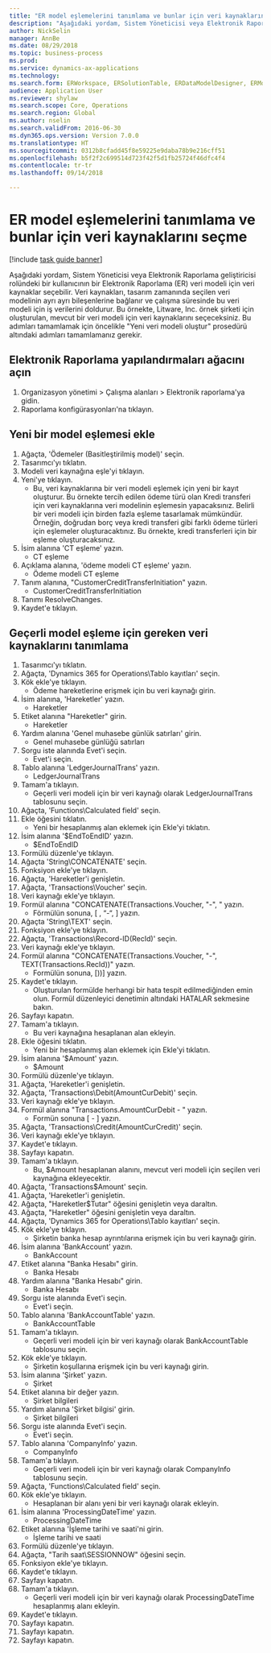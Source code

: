 ```yaml
--- 
title: "ER model eşlemelerini tanımlama ve bunlar için veri kaynaklarını seçme"
description: "Aşağıdaki yordam, Sistem Yöneticisi veya Elektronik Raporlama geliştiricisi rolündeki bir kullanıcının bir Elektronik Raporlama veri modeli için veri kaynaklar seçebilir."
author: NickSelin
manager: AnnBe
ms.date: 08/29/2018
ms.topic: business-process
ms.prod: 
ms.service: dynamics-ax-applications
ms.technology: 
ms.search.form: ERWorkspace, ERSolutionTable, ERDataModelDesigner, ERModelMappingTable, ERModelMappingDesigner, ERExpressionDesignerFormula
audience: Application User
ms.reviewer: shylaw
ms.search.scope: Core, Operations
ms.search.region: Global
ms.author: nselin
ms.search.validFrom: 2016-06-30
ms.dyn365.ops.version: Version 7.0.0
ms.translationtype: HT
ms.sourcegitcommit: 0312b8cfadd45f8e59225e9daba78b9e216cff51
ms.openlocfilehash: b5f2f2c699514d723f42f5d1fb25724f46dfc4f4
ms.contentlocale: tr-tr
ms.lasthandoff: 09/14/2018

---
```

# <a name="define-er-model-mappings-and-select-data-sources-for-them"></a>ER model eşlemelerini tanımlama ve bunlar için veri kaynaklarını seçme

[!include [task guide banner](../../includes/task-guide-banner.md)]

Aşağıdaki yordam, Sistem Yöneticisi veya Elektronik Raporlama geliştiricisi rolündeki bir kullanıcının bir Elektronik Raporlama (ER) veri modeli için veri kaynaklar seçebilir. Veri kaynakları, tasarım zamanında seçilen veri modelinin ayrı ayrı bileşenlerine bağlanır ve çalışma süresinde bu veri modeli için iş verilerini doldurur. Bu örnekte, Litware, Inc. örnek şirketi için oluşturulan, mevcut bir veri modeli için veri kaynaklarını seçeceksiniz. Bu adımları tamamlamak için öncelikle "Yeni veri modeli oluştur" prosedürü altındaki adımları tamamlamanız gerekir.


## <a name="open-the-electronic-reporting-configurations-tree"></a>Elektronik Raporlama yapılandırmaları ağacını açın
1. Organizasyon yönetimi > Çalışma alanları > Elektronik raporlama'ya gidin.
2. Raporlama konfigürasyonları'na tıklayın.

## <a name="insert-a-new-model-mapping"></a>Yeni bir model eşlemesi ekle
1. Ağaçta, 'Ödemeler (Basitleştirilmiş model)' seçin.
2. Tasarımcı'yı tıklatın.
3. Modeli veri kaynağına eşle'yi tıklayın.
4. Yeni'ye tıklayın.
    * Bu, veri kaynaklarına bir veri modeli eşlemek için yeni bir kayıt oluşturur. Bu örnekte tercih edilen ödeme türü olan Kredi transferi için veri kaynaklarına veri modelinin eşlemesin yapacaksınız.     Belirli bir veri modeli için birden fazla eşleme tasarlamak mümkündür. Örneğin, doğrudan borç veya kredi transferi gibi farklı ödeme türleri için eşlemeler oluşturacaktınız. Bu örnekte, kredi transferleri için bir eşleme oluşturacaksınız.  
5. İsim alanına 'CT eşleme' yazın.
    * CT eşleme  
6. Açıklama alanına, 'ödeme modeli CT eşleme' yazın.
    * Ödeme modeli CT eşleme  
7. Tanım alanına, "CustomerCreditTransferInitiation" yazın.
    * CustomerCreditTransferInitiation  
8. Tanımı ResolveChanges.
9. Kaydet'e tıklayın.

## <a name="define-required-data-sources-for-the-current-model-mapping"></a>Geçerli model eşleme için gereken veri kaynaklarını tanımlama
1. Tasarımcı'yı tıklatın.
2. Ağaçta, 'Dynamics 365 for Operations\Tablo kayıtları' seçin.
3. Kök ekle'ye tıklayın.
    * Ödeme hareketlerine erişmek için bu veri kaynağı girin.  
4. İsim alanına, 'Hareketler' yazın.
    * Hareketler  
5. Etiket alanına "Hareketler" girin.
    * Hareketler  
6. Yardım alanına 'Genel muhasebe günlük satırları' girin.
    * Genel muhasebe günlüğü satırları  
7. Sorgu iste alanında Evet'i seçin.
    * Evet'i seçin.  
8. Tablo alanına 'LedgerJournalTrans' yazın.
    * LedgerJournalTrans  
9. Tamam'a tıklayın.
    * Geçerli veri modeli için bir veri kaynağı olarak LedgerJournalTrans tablosunu seçin.  
10. Ağaçta, 'Functions\Calculated field' seçin.
11. Ekle öğesini tıklatın.
    * Yeni bir hesaplanmış alan eklemek için Ekle'yi tıklatın.  
12. İsim alanına '$EndToEndID' yazın.
    * $EndToEndID  
13. Formülü düzenle'ye tıklayın.
14. Ağaçta 'String\CONCATENATE' seçin.
15. Fonksiyon ekle'ye tıklayın.
16. Ağaçta, 'Hareketler'i genişletin.
17. Ağaçta, 'Transactions\Voucher' seçin.
18. Veri kaynağı ekle'ye tıklayın.
19. Formül alanına "CONCATENATE(Transactions.Voucher, "-", " yazın.
    * Förmülün sonuna, [ , “-“, ] yazın.  
20. Ağaçta 'String\TEXT' seçin.
21. Fonksiyon ekle'ye tıklayın.
22. Ağaçta, 'Transactions\Record-ID(RecId)' seçin.
23. Veri kaynağı ekle'ye tıklayın.
24. Formül alanına "CONCATENATE(Transactions.Voucher, "-", TEXT(Transactions.RecId))" yazın.
    * Formülün sonuna, [))] yazın.  
25. Kaydet'e tıklayın.
    * Oluşturulan formülde herhangi bir hata tespit edilmediğinden emin olun. Formül düzenleyici denetimin altındaki HATALAR sekmesine bakın.  
26. Sayfayı kapatın.
27. Tamam'a tıklayın.
    * Bu veri kaynağına hesaplanan alan ekleyin.  
28. Ekle öğesini tıklatın.
    * Yeni bir hesaplanmış alan eklemek için Ekle'yi tıklatın.  
29. İsim alanına '$Amount' yazın.
    * $Amount  
30. Formülü düzenle'ye tıklayın.
31. Ağaçta, 'Hareketler'i genişletin.
32. Ağaçta, 'Transactions\Debit(AmountCurDebit)' seçin.
33. Veri kaynağı ekle'ye tıklayın.
34. Formül alanına "Transactions.AmountCurDebit - " yazın.
    * Formün sonuna [ - ] yazın.  
35. Ağaçta, 'Transactions\Credit(AmountCurCredit)' seçin.
36. Veri kaynağı ekle'ye tıklayın.
37. Kaydet'e tıklayın.
38. Sayfayı kapatın.
39. Tamam'a tıklayın.
    * Bu, $Amount hesaplanan alanını, mevcut veri modeli için seçilen veri kaynağına ekleyecektir.  
40. Ağaçta, 'Transactions\$Amount' seçin.
41. Ağaçta, 'Hareketler'i genişletin.
42. Ağaçta, "Hareketler\$Tutar" öğesini genişletin veya daraltın.
43. Ağaçta, "Hareketler" öğesini genişletin veya daraltın.
44. Ağaçta, 'Dynamics 365 for Operations\Tablo kayıtları' seçin.
45. Kök ekle'ye tıklayın.
    * Şirketin banka hesap ayrıntılarına erişmek için bu veri kaynağı girin.  
46. İsim alanına 'BankAccount' yazın.
    * BankAccount  
47. Etiket alanına "Banka Hesabı" girin.
    * Banka Hesabı  
48. Yardım alanına "Banka Hesabı" girin.
    * Banka Hesabı  
49. Sorgu iste alanında Evet'i seçin.
    * Evet'i seçin.  
50. Tablo alanına 'BankAccountTable' yazın.
    * BankAccountTable  
51. Tamam'a tıklayın.
    * Geçerli veri modeli için bir veri kaynağı olarak BankAccountTable tablosunu seçin.  
52. Kök ekle'ye tıklayın.
    * Şirketin koşullarına erişmek için bu veri kaynağı girin.  
53. İsim alanına 'Şirket' yazın.
    * Şirket  
54. Etiket alanına bir değer yazın.
    * Şirket bilgileri  
55. Yardım alanına 'Şirket bilgisi' girin.
    * Şirket bilgileri  
56. Sorgu iste alanında Evet'i seçin.
    * Evet'i seçin.  
57. Tablo alanına 'CompanyInfo' yazın.
    * CompanyInfo  
58. Tamam'a tıklayın.
    * Geçerli veri modeli için bir veri kaynağı olarak CompanyInfo tablosunu seçin.  
59. Ağaçta, 'Functions\Calculated field' seçin.
60. Kök ekle'ye tıklayın.
    * Hesaplanan bir alanı yeni bir veri kaynağı olarak ekleyin.  
61. İsim alanına 'ProcessingDateTime' yazın.
    * ProcessingDateTime  
62. Etiket alanına 'İşleme tarihi ve saati'ni girin.
    * İşleme tarihi ve saati  
63. Formülü düzenle'ye tıklayın.
64. Ağaçta, "Tarih saat\SESSIONNOW" öğesini seçin.
65. Fonksiyon ekle'ye tıklayın.
66. Kaydet'e tıklayın.
67. Sayfayı kapatın.
68. Tamam'a tıklayın.
    * Geçerli veri modeli için bir veri kaynağı olarak ProcessingDateTime hesaplanmış alanı ekleyin.  
69. Kaydet'e tıklayın.
70. Sayfayı kapatın.
71. Sayfayı kapatın.
72. Sayfayı kapatın.



